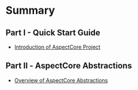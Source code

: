 # Summary

## Part I - Quick Start Guide
* [Introduction of AspectCore Project](README.md)

## Part Ⅱ - AspectCore Abstractions
* [Overview of AspectCore Abstractions](abstractions/README.md)

